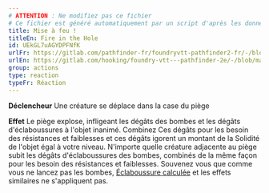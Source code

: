 ```yaml
---
# ATTENTION : Ne modifiez pas ce fichier
# Ce fichier est généré automatiquement par un script d'après les données du module Foundry VTT officiel et de sa traduction
title: Mise à feu !
titleEn: Fire in the Hole
id: UEkGL7uAGYDPFNfK
urlFr: https://gitlab.com/pathfinder-fr/foundryvtt-pathfinder2-fr/-/blob/master/data/classes/UEkGL7uAGYDPFNfK.htm
urlEn: https://gitlab.com/hooking/foundry-vtt---pathfinder-2e/-/blob/master/packs/data/classes.db/fire-in-the-hole.json
group: actions
type: reaction
typeFr: Réaction
---
```

**Déclencheur** Une créature se déplace dans la case du piège

**Effet** Le piège explose, infligeant les dégâts des bombes et les dégâts d'éclaboussures à l'objet inanimé. Combinez Ces dégâts pour les besoin des résistances et faiblesses et ces dégâts igorent un montant de la Solidité de l'objet égal à votre niveau. N'importe quelle créature adjacente au piège subit les dégâts d'éclaboussures des bombes, combinés de la même façon pour les besoin des résistances et faiblesses. Souvenez vous que comme vous ne lancez pas les bombes, [Éclaboussure calculée](../dons/éclaboussure-calculée.md) et les effets similaires ne s'appliquent pas.


